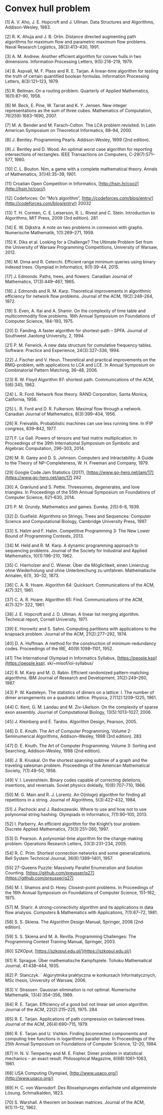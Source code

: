 # Convex hull problem

\[1\] A. V. Aho, J. E. Hopcroft and J. Ullman. Data Structures and Algorithms, Addison-Wesley, 1983.

\[2\] R. K. Ahuja and J. B. Orlin. Distance directed augmenting path algorithms for maximum flow and parametric maximum flow problems. Naval Research Logistics, 38\(3\):413–430, 1991.

\[3\] A. M. Andrew. Another efficient algorithm for convex hulls in two dimensions. Information Processing Letters, 9\(5\):216–219, 1979.

\[4\] B. Aspvall, M. F. Plass and R. E. Tarjan. A linear-time algorithm for testing the truth of certain quantified boolean formulas. Information Processing Letters, 8\(3\):121–123, 1979.

\[5\] R. Bellman. On a routing problem. Quarterly of Applied Mathematics, 16\(1\):87–90, 1958.

\[6\] M. Beck, E. Pine, W. Tarrat and K. Y. Jensen. New integer representations as the sum of three cubes. Mathematics of Computation, 76\(259\):1683–1690, 2007.

\[7\] M. A. Bender and M. Farach-Colton. The LCA problem revisited. In Latin American Symposium on Theoretical Informatics, 88–94, 2000.

\[8\] J. Bentley. Programming Pearls. Addison-Wesley, 1999 \(2nd edition\).

\[9\] J. Bentley and D. Wood. An optimal worst case algorithm for reporting intersections of rectangles. IEEE Transactions on Computers, C-29\(7\):571–577, 1980.

\[10\] C. L. Bouton. Nim, a game with a complete mathematical theory. Annals of Mathematics, 3\(1/4\):35–39, 1901.

\[11\] Croatian Open Competition in Informatics, [http://hsin.hr/coci/](http://hsin.hr/coci/)

\[12\] Codeforces: On ”Mo’s algorithm”, [http://codeforces.com/blog/entry/](http://codeforces.com/blog/entry/) 20032

\[13\] T. H. Cormen, C. E. Leiserson, R. L. Rivest and C. Stein. Introduction to Algorithms, MIT Press, 2009 \(3rd edition\). 281

\[14\] E. W. Dijkstra. A note on two problems in connexion with graphs. Numerische Mathematik, 1\(1\):269–271, 1959.

\[15\] K. Diks et al. Looking for a Challenge? The Ultimate Problem Set from the University of Warsaw Programming Competitions, University of Warsaw, 2012.

\[16\] M. Dima and R. Ceterchi. Efficient range minimum queries using binary indexed trees. Olympiad in Informatics, 9\(1\):39–44, 2015.

\[17\] J. Edmonds. Paths, trees, and flowers. Canadian Journal of Mathematics, 17\(3\):449–467, 1965.

\[18\] J. Edmonds and R. M. Karp. Theoretical improvements in algorithmic efficiency for network flow problems. Journal of the ACM, 19\(2\):248–264, 1972.

\[19\] S. Even, A. Itai and A. Shamir. On the complexity of time table and multicommodity flow problems. 16th Annual Symposium on Foundations of Computer Science, 184–193, 1975.

\[20\] D. Fanding. A faster algorithm for shortest-path – SPFA. Journal of Southwest Jiaotong University, 2, 1994.

\[21\] P. M. Fenwick. A new data structure for cumulative frequency tables. Software: Practice and Experience, 24\(3\):327–336, 1994.

\[22\] J. Fischer and V. Heun. Theoretical and practical improvements on the RMQ-problem, with applications to LCA and LCE. In Annual Symposium on Combinatorial Pattern Matching, 36–48, 2006.

\[23\] R. W. Floyd Algorithm 97: shortest path. Communications of the ACM, 5\(6\):345, 1962.

\[24\] L. R. Ford. Network flow theory. RAND Corporation, Santa Monica, California, 1956.

\[25\] L. R. Ford and D. R. Fulkerson. Maximal flow through a network. Canadian Journal of Mathematics, 8\(3\):399–404, 1956.

\[26\] R. Freivalds. Probabilistic machines can use less running time. In IFIP congress, 839–842, 1977.

\[27\] F. Le Gall. Powers of tensors and fast matrix multiplication. In Proceedings of the 39th International Symposium on Symbolic and Algebraic Computation, 296–303, 2014.

\[28\] M. R. Garey and D. S. Johnson. Computers and Intractability: A Guide to the Theory of NP-Completeness, W. H. Freeman and Company, 1979.

\[29\] Google Code Jam Statistics \(2017\), [https://www.go-hero.net/jam/17](https://www.go-hero.net/jam/17) 282

\[30\] A. Grønlund and S. Pettie. Threesomes, degenerates, and love triangles. In Proceedings of the 55th Annual Symposium on Foundations of Computer Science, 621–630, 2014.

\[31\] P. M. Grundy. Mathematics and games. Eureka, 2\(5\):6–8, 1939.

\[32\] D. Gusfield. Algorithms on Strings, Trees and Sequences: Computer Science and Computational Biology, Cambridge University Press, 1997.

\[33\] S. Halim and F. Halim. Competitive Programming 3: The New Lower Bound of Programming Contests, 2013.

\[34\] M. Held and R. M. Karp. A dynamic programming approach to sequencing problems. Journal of the Society for Industrial and Applied Mathematics, 10\(1\):196–210, 1962.

\[35\] C. Hierholzer and C. Wiener. Über die Möglichkeit, einen Linienzug ohne Wiederholung und ohne Unterbrechung zu umfahren. Mathematische Annalen, 6\(1\), 30–32, 1873.

\[36\] C. A. R. Hoare. Algorithm 64: Quicksort. Communications of the ACM, 4\(7\):321, 1961.

\[37\] C. A. R. Hoare. Algorithm 65: Find. Communications of the ACM, 4\(7\):321– 322, 1961.

\[38\] J. E. Hopcroft and J. D. Ullman. A linear list merging algorithm. Technical report, Cornell University, 1971.

\[39\] E. Horowitz and S. Sahni. Computing partitions with applications to the knapsack problem. Journal of the ACM, 21\(2\):277–292, 1974.

\[40\] D. A. Huffman. A method for the construction of minimum-redundancy codes. Proceedings of the IRE, 40\(9\):1098–1101, 1952.

\[41\] The International Olympiad in Informatics Syllabus, [https://people.ksp](https://people.ksp). sk/~misof/ioi-syllabus/

\[42\] R. M. Karp and M. O. Rabin. Efficient randomized pattern-matching algorithms. IBM Journal of Research and Development, 31\(2\):249–260, 1987.

\[43\] P. W. Kasteleyn. The statistics of dimers on a lattice: I. The number of dimer arrangements on a quadratic lattice. Physica, 27\(12\):1209–1225, 1961.

\[44\] C. Kent, G. M. Landau and M. Ziv-Ukelson. On the complexity of sparse exon assembly. Journal of Computational Biology, 13\(5\):1013–1027, 2006.

\[45\] J. Kleinberg and É. Tardos. Algorithm Design, Pearson, 2005.

\[46\] D. E. Knuth. The Art of Computer Programming. Volume 2: Seminumerical Algorithms, Addison–Wesley, 1998 \(3rd edition\). 283

\[47\] D. E. Knuth. The Art of Computer Programming. Volume 3: Sorting and Searching, Addison–Wesley, 1998 \(2nd edition\).

\[48\] J. B. Kruskal. On the shortest spanning subtree of a graph and the traveling salesman problem. Proceedings of the American Mathematical Society, 7\(1\):48–50, 1956.

\[49\] V. I. Levenshtein. Binary codes capable of correcting deletions, insertions, and reversals. Soviet physics doklady, 10\(8\):707–710, 1966.

\[50\] M. G. Main and R. J. Lorentz. An O\(nlogn\) algorithm for finding all repetitions in a string. Journal of Algorithms, 5\(3\):422–432, 1984.

\[51\] J. Pachocki and J. Radoszewski. Where to use and how not to use polynomial string hashing. Olympiads in Informatics, 7\(1\):90–100, 2013.

\[52\] I. Parberry. An efficient algorithm for the Knight’s tour problem. Discrete Applied Mathematics, 73\(3\):251–260, 1997.

\[53\] D. Pearson. A polynomial-time algorithm for the change-making problem. Operations Research Letters, 33\(3\):231–234, 2005.

\[54\] R. C. Prim. Shortest connection networks and some generalizations. Bell System Technical Journal, 36\(6\):1389–1401, 1957.

\[55\] 27-Queens Puzzle: Massively Parallel Enumeration and Solution Counting. [https://github.com/preusser/q27](https://github.com/preusser/q27)

\[56\] M. I. Shamos and D. Hoey. Closest-point problems. In Proceedings of the 16th Annual Symposium on Foundations of Computer Science, 151–162, 1975.

\[57\] M. Sharir. A strong-connectivity algorithm and its applications in data flow analysis. Computers & Mathematics with Applications, 7\(1\):67–72, 1981.

\[58\] S. S. Skiena. The Algorithm Design Manual, Springer, 2008 \(2nd edition\).

\[59\] S. S. Skiena and M. A. Revilla. Programming Challenges: The Programming Contest Training Manual, Springer, 2003.

\[60\] SZKOpuł, [https://szkopul.edu.pl/](https://szkopul.edu.pl/)

\[61\] R. Sprague. Über mathematische Kampfspiele. Tohoku Mathematical Journal, 41:438–444, 1935.

\[62\] P. Stanczyk. ´ Algorytmika praktyczna w konkursach Informatycznych, MSc thesis, University of Warsaw, 2006.

\[63\] V. Strassen. Gaussian elimination is not optimal. Numerische Mathematik, 13\(4\):354–356, 1969.

\[64\] R. E. Tarjan. Efficiency of a good but not linear set union algorithm. Journal of the ACM, 22\(2\):215–225, 1975. 284

\[65\] R. E. Tarjan. Applications of path compression on balanced trees. Journal of the ACM, 26\(4\):690–715, 1979.

\[66\] R. E. Tarjan and U. Vishkin. Finding biconnected componemts and computing tree functions in logarithmic parallel time. In Proceedings of the 25th Annual Symposium on Foundations of Computer Science, 12–20, 1984.

\[67\] H. N. V. Temperley and M. E. Fisher. Dimer problem in statistical mechanics – an exact result. Philosophical Magazine, 6\(68\):1061–1063, 1961.

\[68\] USA Computing Olympiad, [http://www.usaco.org/](http://www.usaco.org/)

\[69\] H. C. von Warnsdorf. Des Rösselsprunges einfachste und allgemeinste Lösung. Schmalkalden, 1823.

\[70\] S. Warshall. A theorem on boolean matrices. Journal of the ACM, 9\(1\):11–12, 1962.

